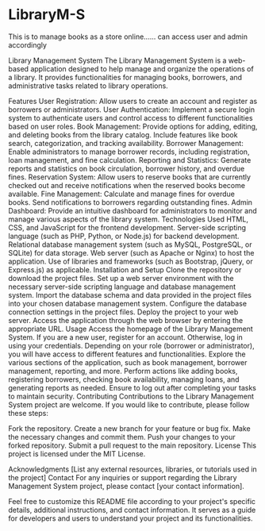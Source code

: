 # LibraryM-S
This is to manage books as a store online...... can access user and admin accordingly

Library Management System
The Library Management System is a web-based application designed to help manage and organize the operations of a library. It provides functionalities for managing books, borrowers, and administrative tasks related to library operations.

Features
User Registration: Allow users to create an account and register as borrowers or administrators.
User Authentication: Implement a secure login system to authenticate users and control access to different functionalities based on user roles.
Book Management: Provide options for adding, editing, and deleting books from the library catalog. Include features like book search, categorization, and tracking availability.
Borrower Management: Enable administrators to manage borrower records, including registration, loan management, and fine calculation.
Reporting and Statistics: Generate reports and statistics on book circulation, borrower history, and overdue fines.
Reservation System: Allow users to reserve books that are currently checked out and receive notifications when the reserved books become available.
Fine Management: Calculate and manage fines for overdue books. Send notifications to borrowers regarding outstanding fines.
Admin Dashboard: Provide an intuitive dashboard for administrators to monitor and manage various aspects of the library system.
Technologies Used
HTML, CSS, and JavaScript for the frontend development.
Server-side scripting language (such as PHP, Python, or Node.js) for backend development.
Relational database management system (such as MySQL, PostgreSQL, or SQLite) for data storage.
Web server (such as Apache or Nginx) to host the application.
Use of libraries and frameworks (such as Bootstrap, jQuery, or Express.js) as applicable.
Installation and Setup
Clone the repository or download the project files.
Set up a web server environment with the necessary server-side scripting language and database management system.
Import the database schema and data provided in the project files into your chosen database management system.
Configure the database connection settings in the project files.
Deploy the project to your web server.
Access the application through the web browser by entering the appropriate URL.
Usage
Access the homepage of the Library Management System.
If you are a new user, register for an account. Otherwise, log in using your credentials.
Depending on your role (borrower or administrator), you will have access to different features and functionalities.
Explore the various sections of the application, such as book management, borrower management, reporting, and more.
Perform actions like adding books, registering borrowers, checking book availability, managing loans, and generating reports as needed.
Ensure to log out after completing your tasks to maintain security.
Contributing
Contributions to the Library Management System project are welcome. If you would like to contribute, please follow these steps:

Fork the repository.
Create a new branch for your feature or bug fix.
Make the necessary changes and commit them.
Push your changes to your forked repository.
Submit a pull request to the main repository.
License
This project is licensed under the MIT License.

Acknowledgments
[List any external resources, libraries, or tutorials used in the project]
Contact
For any inquiries or support regarding the Library Management System project, please contact [your contact information].

Feel free to customize this README file according to your project's specific details, additional instructions, and contact information. It serves as a guide for developers and users to understand your project and its functionalities.
